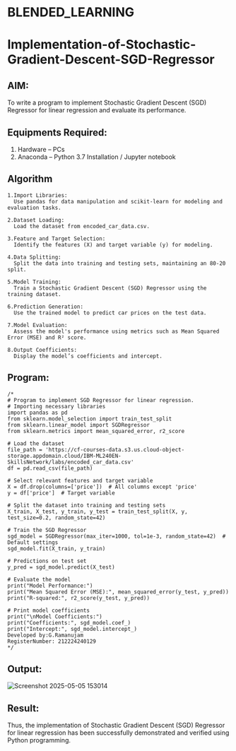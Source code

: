 # BLENDED_LEARNING
# Implementation-of-Stochastic-Gradient-Descent-SGD-Regressor

## AIM:
To write a program to implement Stochastic Gradient Descent (SGD) Regressor for linear regression and evaluate its performance.

## Equipments Required:
1. Hardware – PCs
2. Anaconda – Python 3.7 Installation / Jupyter notebook

## Algorithm
```
1.Import Libraries:
  Use pandas for data manipulation and scikit-learn for modeling and evaluation tasks.

2.Dataset Loading:
  Load the dataset from encoded_car_data.csv.

3.Feature and Target Selection:
  Identify the features (X) and target variable (y) for modeling.

4.Data Splitting:
  Split the data into training and testing sets, maintaining an 80-20 split.

5.Model Training:
  Train a Stochastic Gradient Descent (SGD) Regressor using the training dataset.

6.Prediction Generation:
  Use the trained model to predict car prices on the test data.

7.Model Evaluation:
  Assess the model's performance using metrics such as Mean Squared Error (MSE) and R² score.

8.Output Coefficients:
  Display the model’s coefficients and intercept. 
```
## Program:
```
/*
# Program to implement SGD Regressor for linear regression.
# Importing necessary libraries
import pandas as pd
from sklearn.model_selection import train_test_split
from sklearn.linear_model import SGDRegressor
from sklearn.metrics import mean_squared_error, r2_score

# Load the dataset
file_path = 'https://cf-courses-data.s3.us.cloud-object-storage.appdomain.cloud/IBM-ML240EN-SkillsNetwork/labs/encoded_car_data.csv'
df = pd.read_csv(file_path)

# Select relevant features and target variable
X = df.drop(columns=['price'])  # All columns except 'price'
y = df['price']  # Target variable

# Split the dataset into training and testing sets
X_train, X_test, y_train, y_test = train_test_split(X, y, test_size=0.2, random_state=42)

# Train the SGD Regressor
sgd_model = SGDRegressor(max_iter=1000, tol=1e-3, random_state=42)  # Default settings
sgd_model.fit(X_train, y_train)

# Predictions on test set
y_pred = sgd_model.predict(X_test)

# Evaluate the model
print("Model Performance:")
print("Mean Squared Error (MSE):", mean_squared_error(y_test, y_pred))
print("R-squared:", r2_score(y_test, y_pred))

# Print model coefficients
print("\nModel Coefficients:")
print("Coefficients:", sgd_model.coef_)
print("Intercept:", sgd_model.intercept_)
Developed by:G.Ramanujam 
RegisterNumber: 212224240129
*/
```

## Output:
![Screenshot 2025-05-05 153014](https://github.com/user-attachments/assets/a6c2b21f-369e-4028-ba6f-5c33c46c3069)



## Result:
Thus, the implementation of Stochastic Gradient Descent (SGD) Regressor for linear regression has been successfully demonstrated and verified using Python programming.
